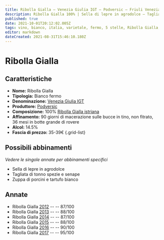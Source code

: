 ```yaml
---
title: Ribolla Gialla – Venezia Giulia IGT – Podversic – Friuli Venezia Giulia (IT) – 35-39€ – 3★-5★
description: Ribolla Gialla 100% | Sella di lepre in agrodolce – Tagliata di tonno spezie e senape – Zuppa di porcini e tartufo bianco
published: true
date: 2021-10-01T20:12:02.005Z
tags: vino, bianco, italia, varietale, fermo, 5 stelle, Ribolla Gialla, Sella di lepre in agrodolce, Tagliata di tonno spezie e senape, Zuppa di porcini e tartufo bianco, friuli venezia giulia, 35-39€
editor: markdown
dateCreated: 2021-08-31T15:46:10.180Z
---
```


# Ribolla Gialla

## Caratteristiche
- **Nome:** Ribolla Gialla
- **Tipologia:** Bianco fermo
- **Denominazione:** [Venezia Giulia IGT](/denominazioni/Italia/Friuli-Venezia-Giulia/IGT/Venezia-Giulia)
- **Produttore:** [Podversic](/produttori/Italia/Friuli-Venezia-Giulia/Podversic) 
- **Composizione:** 100% [Ribolla Gialla istriana](/vitigni/Italia/bacca-bianca/ribolla-gialla)
- **Affinamento:** 90 giorni di macerazione sulle bucce in tino, non fitrato, 36 mesi in botte grande di rovere
- **Alcol:** 14.5%
- **Fascia di prezzo:** 35-39€
{.grid-list}



## Possibili abbinamenti
*Vedere le singole annate per abbinamenti specifici*

- Sella di lepre in agrodolce
- Tagliata di tonno spezie e senape
- Zuppa di porcini e tartufo bianco

## Annate
- Ribolla Gialla [2012](/vini/Italia/Friuli-Venezia-Giulia/Podversic/Ribolla-Gialla/2012) -- <span class="star-3"></span> -- 87/100
- Ribolla Gialla [2013](/vini/Italia/Friuli-Venezia-Giulia/Podversic/Ribolla-Gialla/2013) -- <span class="star-3"></span> -- 88/100
- Ribolla Gialla [2014](/vini/Italia/Friuli-Venezia-Giulia/Podversic/Ribolla-Gialla/2014) -- <span class="star-3"></span> -- 87/100
- Ribolla Gialla [2015](/vini/Italia/Friuli-Venezia-Giulia/Podversic/Ribolla-Gialla/2015) -- <span class="star-3"></span> -- 88/100
- Ribolla Gialla [2016](/vini/Italia/Friuli-Venezia-Giulia/Podversic/Ribolla-Gialla/2016) -- <span class="star-4"></span> -- 90/100
- Ribolla Gialla [2017](/vini/Italia/Friuli-Venezia-Giulia/Podversic/Ribolla-Gialla/2016) -- <span class="star-5"></span> -- 95/100

